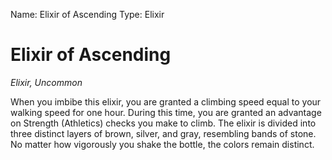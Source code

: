 Name: Elixir of Ascending
Type: Elixir

# Elixir of Ascending
_Elixir, Uncommon_

When you imbibe this elixir, you are granted a climbing speed equal to your walking speed for one hour. During this time, you are granted an advantage on Strength (Athletics) checks you make to climb. The elixir is divided into three distinct layers of brown, silver, and gray, resembling bands of stone. No matter how vigorously you shake the bottle, the colors remain distinct.
